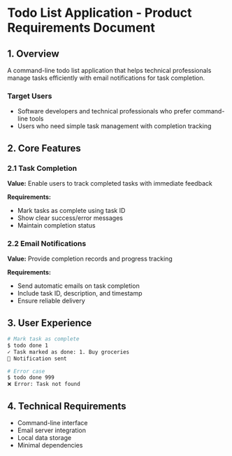 # Todo List Application - Product Requirements Document

## 1. Overview
A command-line todo list application that helps technical professionals manage tasks efficiently with email notifications for task completion.

### Target Users
- Software developers and technical professionals who prefer command-line tools
- Users who need simple task management with completion tracking

## 2. Core Features

### 2.1 Task Completion
**Value:** Enable users to track completed tasks with immediate feedback

**Requirements:**
- Mark tasks as complete using task ID
- Show clear success/error messages
- Maintain completion status

### 2.2 Email Notifications
**Value:** Provide completion records and progress tracking

**Requirements:**
- Send automatic emails on task completion
- Include task ID, description, and timestamp
- Ensure reliable delivery

## 3. User Experience
```bash
# Mark task as complete
$ todo done 1
✓ Task marked as done: 1. Buy groceries
📧 Notification sent

# Error case
$ todo done 999
❌ Error: Task not found
```

## 4. Technical Requirements
- Command-line interface
- Email server integration
- Local data storage
- Minimal dependencies